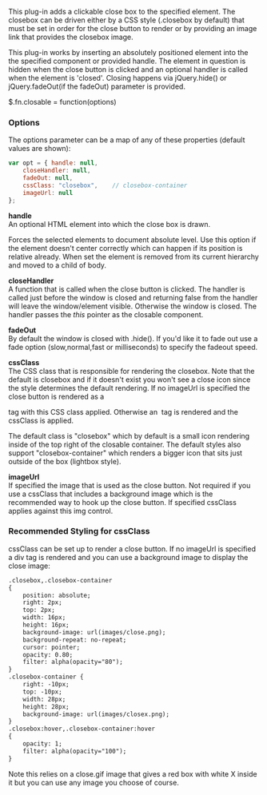 ﻿This plug-in adds a clickable close box to the specified element. The closebox can be driven either by a CSS style (.closebox by default) that must be set in order for the close button to render or by providing an image link that provides the closebox image.This plug-in works by inserting an absolutely positioned element into the the specified component or provided handle. The element in question is hidden when the close button is clicked and an optional handler is called when the element is 'closed'. Closing happens via jQuery.hide() or jQuery.fadeOut(if the fadeOut) parameter is provided.<div class="syntaxbox">$.fn.closable = function(options) </div>### OptionsThe options parameter can be a map of any of these properties (default values are shown):```javascriptvar opt = { handle: null,	closeHandler: null,	fadeOut: null,	cssClass: "closebox",	 // closebox-container	imageUrl: null};```**handle**  An optional HTML element into which the close box is drawn. Forces the selected elements to document absolute level. Use this option if the element doesn't center correctly which can happen if its position is relative already. When set the element is removed from its current hierarchy and moved to a child of body.**closeHandler**  A function that is called when the close button is clicked. The handler is called just before the window is closed and returning false from the handler will leave the window/element visible. Otherwise the window is closed. The handler passes the *this* pointer as the closable component.**fadeOut**  By default the window is closed with .hide(). If you'd like it to fade out use a fade option (slow,normal,fast or milliseconds) to specify the fadeout speed.**cssClass**  The CSS class that is responsible for rendering the closebox. Note that the default is closebox and if it doesn't exist you won't see a close icon since the style determines the default rendering. If no imageUrl is specified the close button is rendered as a <div> tag with this CSS class applied. Otherwise an <img> tag is rendered and the cssClass is applied.The default class is "closebox" which by default is a small icon rendering inside of the top right of the closable container. The default styles also support "closebox-container" which renders a bigger icon that sits just outside of the box (lightbox style).**imageUrl**  If specified the image that is used as the close button. Not required if you use a cssClass that includes a background image which is the recommended way to hook up the close button. If specified cssClass applies against this img control.### Recommended Styling for cssClasscssClass can be set up to render a close button. If no imageUrl is specified a div tag is rendered and you can use a background image to display the close image:```html.closebox,.closebox-container{	position: absolute;    		right: 2px;	top: 2px;	width: 16px;	height: 16px;	background-image: url(images/close.png);	background-repeat: no-repeat;	cursor: pointer;    		opacity: 0.80;	filter: alpha(opacity="80");} .closebox-container {    right: -10px;	top: -10px;   	width: 28px;	height: 28px;	background-image: url(images/closex.png);}.closebox:hover,.closebox-container:hover {		opacity: 1;	filter: alpha(opacity="100");}```Note this relies on a close.gif image that gives a red box with white X inside it but you can use any image you choose of course.